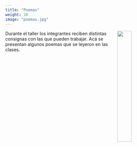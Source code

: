 ```yaml
---
title: "Poemas"
weight: 10
image: "poemas.jpg"
---
```


<div >
	<image style="margin: 0px 0px 0px 0px; float:right;" width = 30%  src="poemas.jpg" >
	
</div>


Durante el taller los integrantes reciben distintas consignas con las que pueden trabajar. Acá se presentan algunos poemas que se leyeron en las clases. 



